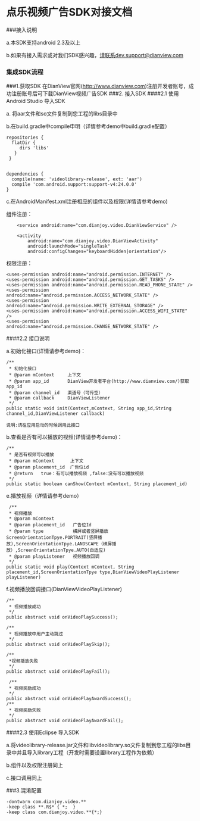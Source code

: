 # 点乐视频广告SDK对接文档

###接入说明

a.本SDK支持android 2.3及以上

b.如果有接入需求或对我们SDK感兴趣，请联系dev.support@dianview.com

### 集成SDK流程

###1.获取SDK
在DianView官网(http://www.dianview.com)注册开发者账号，成功注册账号后可下载DianView视频广告SDK
###2. 接入SDK
####2.1 使用Android Studio 导入SDK

a. 将aar文件和so文件复制到您工程的libs目录中

b.在build.gradle中compile申明（详情参考demo中build.gradle配置）
   
    repositories {
      flatDir {
         dirs 'libs'
       }
     }


    dependencies {
      compile(name: 'videolibrary-release', ext: 'aar')
      compile 'com.android.support:support-v4:24.0.0'
    }

c.在AndroidManifest.xml注册相应的组件以及权限(详情请参考demo)
  
  组件注册：

        <service android:name="com.dianjoy.video.DianViewService" />
        
        <activity
            android:name="com.dianjoy.video.DianViewActivity"
            android:launchMode="singleTask"
            android:configChanges="keyboardHidden|orientation"/>

  权限注册：

    <uses-permission android:name="android.permission.INTERNET" />
    <uses-permission android:name="android.permission.GET_TASKS" />
    <uses-permission android:name="android.permission.READ_PHONE_STATE" />
    <uses-permission android:name="android.permission.ACCESS_NETWORK_STATE" />
    <uses-permission android:name="android.permission.WRITE_EXTERNAL_STORAGE" />
    <uses-permission android:name="android.permission.ACCESS_WIFI_STATE" />
    <uses-permission android:name="android.permission.CHANGE_NETWORK_STATE" />

####2.2 接口说明

 a.初始化接口(详情请参考demo)：
   
    /**
     * 初始化接口
     * @param mContext     上下文
     * @param app_id       DianView开发者平台(http://www.dianview.com/)获取app_id
     * @param channel_id   渠道号（可传空）
     * @param callback     DianViewListener
     */
    public static void init(Context,mContext, String app_id,String channel_id,DianViewListener callback)

    说明:请在应用启动的时候调用此接口



b.查看是否有可以播放的视频(详情请参考demo)：
   
    /**
     * 是否有视频可以播放
     * @param mContext      上下文
     * @param placement_id  广告位id
     * @return   true：有可以播放视频 ,false:没有可以播放视频
     */
    public static boolean canShow(Context mContext, String placement_id)

e.播放视频（详情请参考demo）
   
     /**
     * 视频播放
     * @param mContext
     * @param placement_id   广告位Id
     * @param type           横屏或者竖屏播放   ScreenOrientationTpye.PORTRAIT(竖屏播放),ScreenOrientationTpye.LANDSCAPE（横屏播放）,ScreenOrientationTpye.AUTO(自适应)
     * @param playListener   视频播放回调
     */
    public static void play(Context mContext, String placement_id,ScreenOrientationTpye type,DianViewVideoPlayListener playListener)


f.视频播放回调接口(DianViewVideoPlayListener)
    
    /**
     * 视频播放成功
     */
    public abstract void onVideoPlaySuccess();

    /**
     * 视频播放中用户主动跳过
     */
    public abstract void onVideoPlaySkip();

    /**
     *视频播放失败
     */
    public abstract void onVideoPlayFail();

     /**
     * 视频奖励成功
     */
    public abstract void onVideoPlayAwardSuccess();
    /**
     * 视频奖励失败
     */
    public abstract void onVideoPlayAwardFail();


####2.3 使用Eclipse 导入SDK

a.将videolibrary-release.jar文件和libvideolibrary.so文件复制到您工程的libs目录中并且导入library工程（开发时需要设置library工程作为依赖）

b.组件以及权限注册同上

c.接口调用同上

###3.混淆配置
  
    -dontwarn com.dianjoy.video.**
    -keep class **.R$* { *;  }
    -keep class com.dianjoy.video.**{*;} 


  


